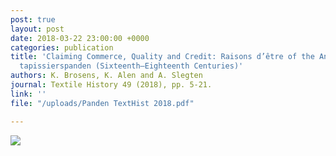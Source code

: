 ```yaml
---
post: true
layout: post
date: 2018-03-22 23:00:00 +0000
categories: publication
title: 'Claiming Commerce, Quality and Credit: Raisons d’être of the Antwerp and Brussels
  tapissierspanden (Sixteenth–Eighteenth Centuries)'
authors: K. Brosens, K. Alen and A. Slegten
journal: Textile History 49 (2018), pp. 5-21.
link: ''
file: "/uploads/Panden TextHist 2018.pdf"

---
```

![](/neocornelia/uploads/CJ-puFDWEAAcba6.jpg)